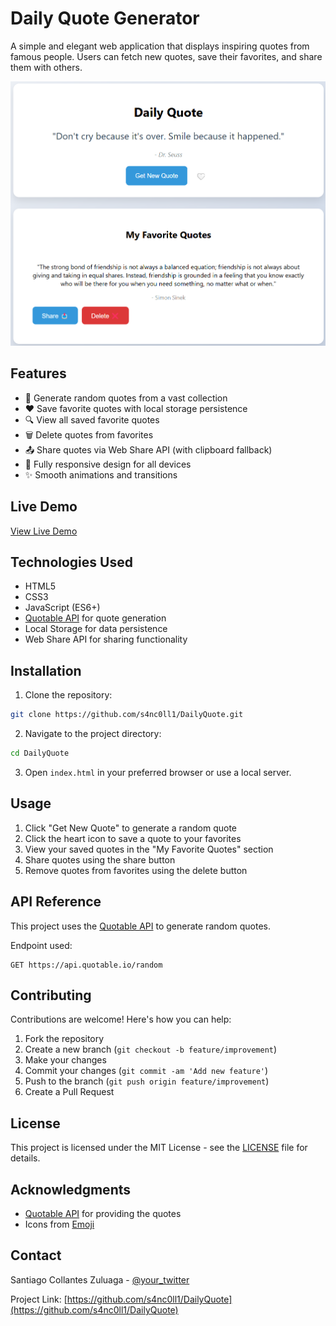 # Daily Quote Generator

A simple and elegant web application that displays inspiring quotes from famous people. Users can fetch new quotes, save their favorites, and share them with others.

![Daily Quote Generator](images/DailyQuote.png)

## Features

- 🔄 Generate random quotes from a vast collection
- ❤️ Save favorite quotes with local storage persistence
- 🔍 View all saved favorite quotes
- 🗑️ Delete quotes from favorites
- 📤 Share quotes via Web Share API (with clipboard fallback)
- 📱 Fully responsive design for all devices
- ✨ Smooth animations and transitions

## Live Demo

[View Live Demo](https://s4nc0ll1.github.io/DailyQuote/)

## Technologies Used

- HTML5
- CSS3
- JavaScript (ES6+)
- [Quotable API](https://github.com/lukePeavey/quotable) for quote generation
- Local Storage for data persistence
- Web Share API for sharing functionality

## Installation

1. Clone the repository:
```bash
git clone https://github.com/s4nc0ll1/DailyQuote.git
```

2. Navigate to the project directory:
```bash
cd DailyQuote
```

3. Open `index.html` in your preferred browser or use a local server.

## Usage

1. Click "Get New Quote" to generate a random quote
2. Click the heart icon to save a quote to your favorites
3. View your saved quotes in the "My Favorite Quotes" section
4. Share quotes using the share button
5. Remove quotes from favorites using the delete button

## API Reference

This project uses the [Quotable API](https://github.com/lukePeavey/quotable) to generate random quotes.

Endpoint used:
```
GET https://api.quotable.io/random
```

## Contributing

Contributions are welcome! Here's how you can help:

1. Fork the repository
2. Create a new branch (`git checkout -b feature/improvement`)
3. Make your changes
4. Commit your changes (`git commit -am 'Add new feature'`)
5. Push to the branch (`git push origin feature/improvement`)
6. Create a Pull Request

## License

This project is licensed under the MIT License - see the [LICENSE](LICENSE) file for details.

## Acknowledgments

- [Quotable API](https://github.com/lukePeavey/quotable) for providing the quotes
- Icons from [Emoji](https://emojipedia.org/)

## Contact

Santiago Collantes Zuluaga - [@your_twitter](https://twitter.com/your_twitter)

Project Link: [https://github.com/s4nc0ll1/DailyQuote](https://github.com/s4nc0ll1/DailyQuote)
